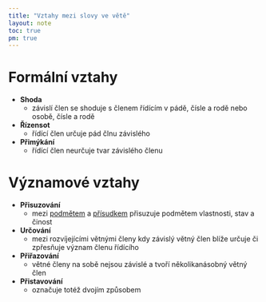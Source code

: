 ```yaml
---
title: "Vztahy mezi slovy ve větě"
layout: note
toc: true
pm: true
---
```

# Formální vztahy
- **Shoda**
    - závislí člen se shoduje s členem řídícím v pádě, čísle a rodě nebo osobě, čísle a rodě
- **Řízensot**
    - řídící člen určuje pád člnu závislého
- **Přimýkání**
    - řídící člen neurčuje tvar závislého členu
# Významové vztahy
- **Přisuzování**
    - mezi [podmětem](/notes/school/czech/czech-grammar/syntax/subject) a [přísudkem](/notes/school/czech/czech-grammar/syntax/predicate) přisuzuje podmětem vlastnosti, stav a činost
- **Určování**
    - mezi rozvíjejícími větnými členy kdy závislý větný člen blíže určuje či zpřesňuje význam členu řídícího
- **Přiřazování**
    - větné členy na sobě nejsou závislé a tvoří několikanásobný větný člen
- **Přistavování**
    - označuje totéž dvojím způsobem